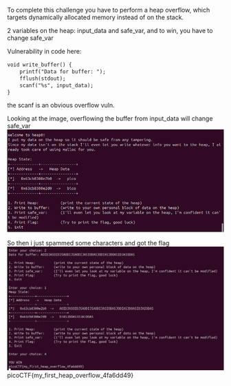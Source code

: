 To complete this challenge you have to perform a heap overflow, which targets dynamically allocated memory instead of on the stack. 

2 variables on the heap: input_data and safe_var, and to win, you have to change safe_var

Vulnerability in code here:

```
void write_buffer() {
    printf("Data for buffer: ");
    fflush(stdout);
    scanf("%s", input_data);
}
```
the scanf is an obvious overflow vuln. 

Looking at the image, overflowing the buffer from input_data will change safe_var
![image](./images/heap0.png)

So then i just spammed some characters and got the flag
![image1](./images/heap0_1.png)
picoCTF{my_first_heap_overflow_4fa6dd49}